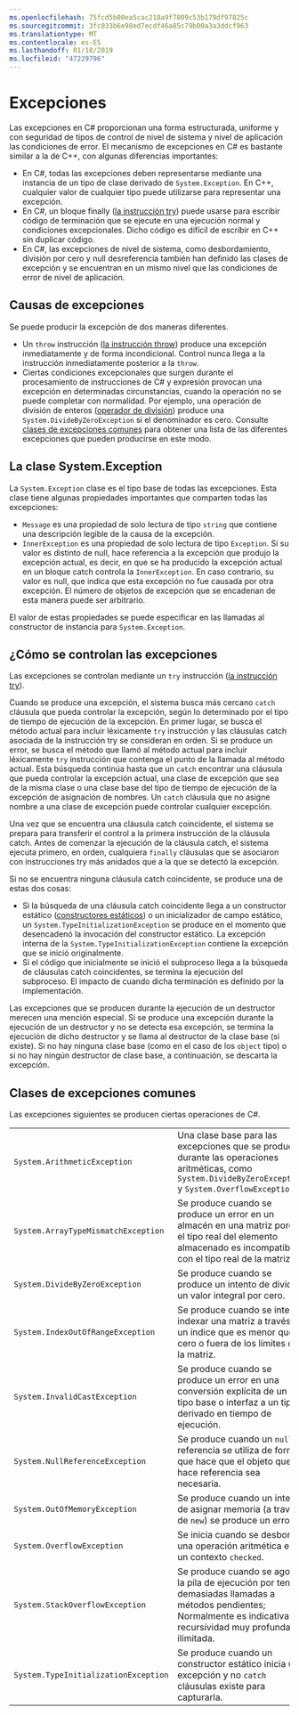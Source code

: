 ```yaml
---
ms.openlocfilehash: 75fcd5b00ea5cac218a9f7809c53b179df97825c
ms.sourcegitcommit: 3fc033b6e98ed7ecdf46a85c79b00a3a3ddcf963
ms.translationtype: MT
ms.contentlocale: es-ES
ms.lasthandoff: 01/18/2019
ms.locfileid: "47229796"
---
```

# <a name="exceptions"></a>Excepciones

Las excepciones en C# proporcionan una forma estructurada, uniforme y con seguridad de tipos de control de nivel de sistema y nivel de aplicación las condiciones de error. El mecanismo de excepciones en C# es bastante similar a la de C++, con algunas diferencias importantes:

*  En C#, todas las excepciones deben representarse mediante una instancia de un tipo de clase derivado de `System.Exception`. En C++, cualquier valor de cualquier tipo puede utilizarse para representar una excepción.
*  En C#, un bloque finally ([la instrucción try](statements.md#the-try-statement)) puede usarse para escribir código de terminación que se ejecute en una ejecución normal y condiciones excepcionales. Dicho código es difícil de escribir en C++ sin duplicar código.
*  En C#, las excepciones de nivel de sistema, como desbordamiento, división por cero y null desreferencia también han definido las clases de excepción y se encuentran en un mismo nivel que las condiciones de error de nivel de aplicación.

## <a name="causes-of-exceptions"></a>Causas de excepciones

Se puede producir la excepción de dos maneras diferentes.

*  Un `throw` instrucción ([la instrucción throw](statements.md#the-throw-statement)) produce una excepción inmediatamente y de forma incondicional. Control nunca llega a la instrucción inmediatamente posterior a la `throw`.
*  Ciertas condiciones excepcionales que surgen durante el procesamiento de instrucciones de C# y expresión provocan una excepción en determinadas circunstancias, cuando la operación no se puede completar con normalidad. Por ejemplo, una operación de división de enteros ([operador de división](expressions.md#division-operator)) produce una `System.DivideByZeroException` si el denominador es cero. Consulte [clases de excepciones comunes](exceptions.md#common-exception-classes) para obtener una lista de las diferentes excepciones que pueden producirse en este modo.

## <a name="the-systemexception-class"></a>La clase System.Exception

La `System.Exception` clase es el tipo base de todas las excepciones. Esta clase tiene algunas propiedades importantes que comparten todas las excepciones:

*  `Message` es una propiedad de solo lectura de tipo `string` que contiene una descripción legible de la causa de la excepción.
*  `InnerException` es una propiedad de solo lectura de tipo `Exception`. Si su valor es distinto de null, hace referencia a la excepción que produjo la excepción actual, es decir, en que se ha producido la excepción actual en un bloque catch controla la `InnerException`. En caso contrario, su valor es null, que indica que esta excepción no fue causada por otra excepción. El número de objetos de excepción que se encadenan de esta manera puede ser arbitrario.

El valor de estas propiedades se puede especificar en las llamadas al constructor de instancia para `System.Exception`.

## <a name="how-exceptions-are-handled"></a>¿Cómo se controlan las excepciones

Las excepciones se controlan mediante un `try` instrucción ([la instrucción try](statements.md#the-try-statement)).

Cuando se produce una excepción, el sistema busca más cercano `catch` cláusula que pueda controlar la excepción, según lo determinado por el tipo de tiempo de ejecución de la excepción. En primer lugar, se busca el método actual para incluir léxicamente `try` instrucción y las cláusulas catch asociada de la instrucción try se consideran en orden. Si se produce un error, se busca el método que llamó al método actual para incluir léxicamente `try` instrucción que contenga el punto de la llamada al método actual. Esta búsqueda continúa hasta que un `catch` encontrar una cláusula que pueda controlar la excepción actual, una clase de excepción que sea de la misma clase o una clase base del tipo de tiempo de ejecución de la excepción de asignación de nombres. Un `catch` cláusula que no asigne nombre a una clase de excepción puede controlar cualquier excepción.

Una vez que se encuentra una cláusula catch coincidente, el sistema se prepara para transferir el control a la primera instrucción de la cláusula catch. Antes de comenzar la ejecución de la cláusula catch, el sistema ejecuta primero, en orden, cualquiera `finally` cláusulas que se asociaron con instrucciones try más anidados que a la que se detectó la excepción.

Si no se encuentra ninguna cláusula catch coincidente, se produce una de estas dos cosas:

*  Si la búsqueda de una cláusula catch coincidente llega a un constructor estático ([constructores estáticos](classes.md#static-constructors)) o un inicializador de campo estático, un `System.TypeInitializationException` se produce en el momento que desencadenó la invocación del constructor estático. La excepción interna de la `System.TypeInitializationException` contiene la excepción que se inició originalmente.
*  Si el código que inicialmente se inició el subproceso llega a la búsqueda de cláusulas catch coincidentes, se termina la ejecución del subproceso. El impacto de cuando dicha terminación es definido por la implementación.

Las excepciones que se producen durante la ejecución de un destructor merecen una mención especial. Si se produce una excepción durante la ejecución de un destructor y no se detecta esa excepción, se termina la ejecución de dicho destructor y se llama al destructor de la clase base (si existe). Si no hay ninguna clase base (como en el caso de los `object` tipo) o si no hay ningún destructor de clase base, a continuación, se descarta la excepción.

## <a name="common-exception-classes"></a>Clases de excepciones comunes

Las excepciones siguientes se producen ciertas operaciones de C#.

|                                      |                |
|--------------------------------------|----------------|
| `System.ArithmeticException`         | Una clase base para las excepciones que se producen durante las operaciones aritméticas, como `System.DivideByZeroException` y `System.OverflowException`. | 
| `System.ArrayTypeMismatchException`  | Se produce cuando se produce un error en un almacén en una matriz porque el tipo real del elemento almacenado es incompatible con el tipo real de la matriz. | 
| `System.DivideByZeroException`       | Se produce cuando se produce un intento de dividir un valor integral por cero. | 
| `System.IndexOutOfRangeException`    | Se produce cuando se intenta indexar una matriz a través de un índice que es menor que cero o fuera de los límites de la matriz. | 
| `System.InvalidCastException`        | Se produce cuando se produce un error en una conversión explícita de un tipo base o interfaz a un tipo derivado en tiempo de ejecución. | 
| `System.NullReferenceException`      | Se produce cuando un `null` referencia se utiliza de forma que hace que el objeto que se hace referencia sea necesaria. | 
| `System.OutOfMemoryException`        | Se produce cuando un intento de asignar memoria (a través de `new`) se produce un error. | 
| `System.OverflowException`           | Se inicia cuando se desborda una operación aritmética en un contexto `checked`. | 
| `System.StackOverflowException`      | Se produce cuando se agota la pila de ejecución por tener demasiadas llamadas a métodos pendientes; Normalmente es indicativa de recursividad muy profunda o ilimitada. | 
| `System.TypeInitializationException` | Se produce cuando un constructor estático inicia una excepción y no `catch` cláusulas existe para capturarla. | 
